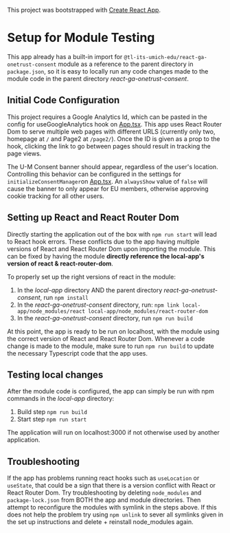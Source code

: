 This project was bootstrapped with [Create React App](https://github.com/facebook/create-react-app).

# Setup for Module Testing

This app already has a built-in import for `@tl-its-umich-edu/react-ga-onetrust-consent` module as a reference to the parent directory in `package.json`, so it is easy to locally run any code changes made to the module code in the parent directory *react-ga-onetrust-consent*. 

## Initial Code Configuration

This project requires a Google Analytics Id, which can be pasted in the config for useGoogleAnalytics hook on [App.tsx](/local-app/src/App.tsx). This app uses React Router Dom to serve multiple web pages with different URLS (currently only two, homepage at `/` and Page2 at `/page2/`). Once the ID is given as a prop to the hook, clicking the link to go between pages should result in tracking the page views. 

The U-M Consent banner should appear, regardless of the user's location. Controlling this behavior can be configured in the settings for `initializeConsentManager`on [App.tsx](/local-app/src/App.tsx). An `alwaysShow` value of `false` will cause the banner to only appear for EU members, otherwise approving cookie tracking for all other users.

## Setting up React and React Router Dom

Directly starting the application out of the box with `npm run start` will lead to React hook errors. These conflicts due to the app having multiple versions of React and React Router Dom upon importing the module. This can be fixed by having the module **directly reference the local-app's version of react & react-router-dom**.

To properly set up the right versions of react in the module:

1. In the *local-app* directory AND the parent directory *react-ga-onetrust-consent*, run `npm install`
2. In the *react-ga-onetrust-consent* directory, run: `npm link local-app/node_modules/react local-app/node_modules/react-router-dom`
3. In the *react-ga-onetrust-consent* directory, run `npm run build`

At this point, the app is ready to be run on localhost, with the module using the correct version of React and React Router Dom. Whenever a code change is made to the module, make sure to run `npm run build` to update the necessary Typescript code that the app uses.

## Testing local changes

After the module code is configured, the app can simply be run with npm commands in the *local-app* directory:

1. Build step `npm run build`
2. Start step `npm run start`

The application will run on localhost:3000 if not otherwise used by another application.

## Troubleshooting

If the app has problems running react hooks such as `useLocation` or `useState`, that could be a sign that there is a version conflict with React or React Router Dom. Try troubleshooting by deleting `node_modules` and `package-lock.json` from BOTH the app and module directories. Then attempt to reconfigure the modules with symlink in the steps above. If this does not help the problem try using `npm unlink` to sever all symlinks given in the set up instructions and delete + reinstall node_modules again.
